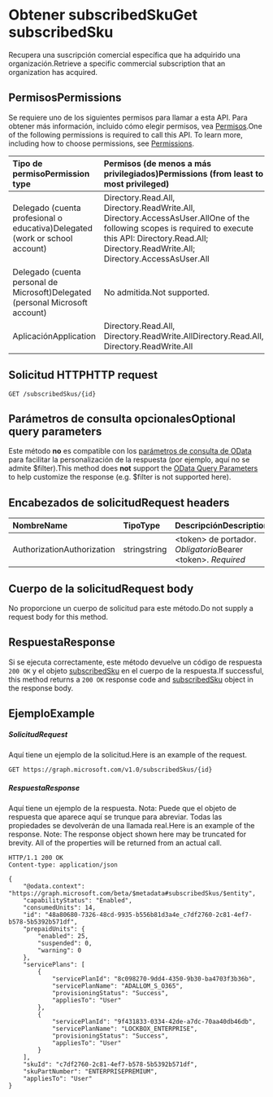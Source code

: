 # <a name="get-subscribedsku"></a><span data-ttu-id="832d7-101">Obtener subscribedSku</span><span class="sxs-lookup"><span data-stu-id="832d7-101">Get subscribedSku</span></span>
<span data-ttu-id="832d7-102">Recupera una suscripción comercial específica que ha adquirido una organización.</span><span class="sxs-lookup"><span data-stu-id="832d7-102">Retrieve a specific commercial subscription that an organization has acquired.</span></span>

## <a name="permissions"></a><span data-ttu-id="832d7-103">Permisos</span><span class="sxs-lookup"><span data-stu-id="832d7-103">Permissions</span></span>
<span data-ttu-id="832d7-p101">Se requiere uno de los siguientes permisos para llamar a esta API. Para obtener más información, incluido cómo elegir permisos, vea [Permisos](../../../concepts/permissions_reference.md).</span><span class="sxs-lookup"><span data-stu-id="832d7-p101">One of the following permissions is required to call this API. To learn more, including how to choose permissions, see [Permissions](../../../concepts/permissions_reference.md).</span></span>


|<span data-ttu-id="832d7-106">Tipo de permiso</span><span class="sxs-lookup"><span data-stu-id="832d7-106">Permission type</span></span>      | <span data-ttu-id="832d7-107">Permisos (de menos a más privilegiados)</span><span class="sxs-lookup"><span data-stu-id="832d7-107">Permissions (from least to most privileged)</span></span>              |
|:--------------------|:---------------------------------------------------------|
|<span data-ttu-id="832d7-108">Delegado (cuenta profesional o educativa)</span><span class="sxs-lookup"><span data-stu-id="832d7-108">Delegated (work or school account)</span></span> | <span data-ttu-id="832d7-109">Directory.Read.All, Directory.ReadWrite.All, Directory.AccessAsUser.All</span><span class="sxs-lookup"><span data-stu-id="832d7-109">One of the following scopes is required to execute this API: Directory.Read.All; Directory.ReadWrite.All; Directory.AccessAsUser.All</span></span>    |
|<span data-ttu-id="832d7-110">Delegado (cuenta personal de Microsoft)</span><span class="sxs-lookup"><span data-stu-id="832d7-110">Delegated (personal Microsoft account)</span></span> | <span data-ttu-id="832d7-111">No admitida.</span><span class="sxs-lookup"><span data-stu-id="832d7-111">Not supported.</span></span>    |
|<span data-ttu-id="832d7-112">Aplicación</span><span class="sxs-lookup"><span data-stu-id="832d7-112">Application</span></span> | <span data-ttu-id="832d7-113">Directory.Read.All, Directory.ReadWrite.All</span><span class="sxs-lookup"><span data-stu-id="832d7-113">Directory.Read.All, Directory.ReadWrite.All</span></span> |

## <a name="http-request"></a><span data-ttu-id="832d7-114">Solicitud HTTP</span><span class="sxs-lookup"><span data-stu-id="832d7-114">HTTP request</span></span>
<!-- { "blockType": "ignored" } -->
```http
GET /subscribedSkus/{id}
```
## <a name="optional-query-parameters"></a><span data-ttu-id="832d7-115">Parámetros de consulta opcionales</span><span class="sxs-lookup"><span data-stu-id="832d7-115">Optional query parameters</span></span>
<span data-ttu-id="832d7-116">Este método **no** es compatible con los [parámetros de consulta de OData](http://developer.microsoft.com/en-us/graph/docs/overview/query_parameters) para facilitar la personalización de la respuesta (por ejemplo, aquí no se admite $filter).</span><span class="sxs-lookup"><span data-stu-id="832d7-116">This method does **not** support the [OData Query Parameters](http://developer.microsoft.com/en-us/graph/docs/overview/query_parameters) to help customize the response (e.g. $filter is not supported here).</span></span>

## <a name="request-headers"></a><span data-ttu-id="832d7-117">Encabezados de solicitud</span><span class="sxs-lookup"><span data-stu-id="832d7-117">Request headers</span></span>
| <span data-ttu-id="832d7-118">Nombre</span><span class="sxs-lookup"><span data-stu-id="832d7-118">Name</span></span>       | <span data-ttu-id="832d7-119">Tipo</span><span class="sxs-lookup"><span data-stu-id="832d7-119">Type</span></span> | <span data-ttu-id="832d7-120">Descripción</span><span class="sxs-lookup"><span data-stu-id="832d7-120">Description</span></span>|
|:-----------|:------|:----------|
| <span data-ttu-id="832d7-121">Authorization</span><span class="sxs-lookup"><span data-stu-id="832d7-121">Authorization</span></span>  | <span data-ttu-id="832d7-122">string</span><span class="sxs-lookup"><span data-stu-id="832d7-122">string</span></span>  | <span data-ttu-id="832d7-p102">&lt;token&gt; de portador. *Obligatorio*</span><span class="sxs-lookup"><span data-stu-id="832d7-p102">Bearer &lt;token&gt;. *Required*</span></span> |

## <a name="request-body"></a><span data-ttu-id="832d7-125">Cuerpo de la solicitud</span><span class="sxs-lookup"><span data-stu-id="832d7-125">Request body</span></span>
<span data-ttu-id="832d7-126">No proporcione un cuerpo de solicitud para este método.</span><span class="sxs-lookup"><span data-stu-id="832d7-126">Do not supply a request body for this method.</span></span>

## <a name="response"></a><span data-ttu-id="832d7-127">Respuesta</span><span class="sxs-lookup"><span data-stu-id="832d7-127">Response</span></span>

<span data-ttu-id="832d7-128">Si se ejecuta correctamente, este método devuelve un código de respuesta `200 OK` y el objeto [subscribedSku](../resources/subscribedsku.md) en el cuerpo de la respuesta.</span><span class="sxs-lookup"><span data-stu-id="832d7-128">If successful, this method returns a `200 OK` response code and [subscribedSku](../resources/subscribedsku.md) object in the response body.</span></span>
## <a name="example"></a><span data-ttu-id="832d7-129">Ejemplo</span><span class="sxs-lookup"><span data-stu-id="832d7-129">Example</span></span>
##### <a name="request"></a><span data-ttu-id="832d7-130">Solicitud</span><span class="sxs-lookup"><span data-stu-id="832d7-130">Request</span></span>
<span data-ttu-id="832d7-131">Aquí tiene un ejemplo de la solicitud.</span><span class="sxs-lookup"><span data-stu-id="832d7-131">Here is an example of the request.</span></span>
<!-- {
  "blockType": "request",
  "name": "get_subscribedsku"
}-->
```http
GET https://graph.microsoft.com/v1.0/subscribedSkus/{id}
```
##### <a name="response"></a><span data-ttu-id="832d7-132">Respuesta</span><span class="sxs-lookup"><span data-stu-id="832d7-132">Response</span></span>
<span data-ttu-id="832d7-p103">Aquí tiene un ejemplo de la respuesta. Nota: Puede que el objeto de respuesta que aparece aquí se trunque para abreviar. Todas las propiedades se devolverán de una llamada real.</span><span class="sxs-lookup"><span data-stu-id="832d7-p103">Here is an example of the response. Note: The response object shown here may be truncated for brevity. All of the properties will be returned from an actual call.</span></span>
<!-- {
  "blockType": "response",
  "truncated": true,
  "@odata.type": "microsoft.graph.subscribedSku"
} -->
```http
HTTP/1.1 200 OK
Content-type: application/json

{
    "@odata.context": "https://graph.microsoft.com/beta/$metadata#subscribedSkus/$entity",
    "capabilityStatus": "Enabled",
    "consumedUnits": 14,
    "id": "48a80680-7326-48cd-9935-b556b81d3a4e_c7df2760-2c81-4ef7-b578-5b5392b571df",
    "prepaidUnits": {
        "enabled": 25,
        "suspended": 0,
        "warning": 0
    },
    "servicePlans": [
        {
            "servicePlanId": "8c098270-9dd4-4350-9b30-ba4703f3b36b",
            "servicePlanName": "ADALLOM_S_O365",
            "provisioningStatus": "Success",
            "appliesTo": "User"
        },
        {
            "servicePlanId": "9f431833-0334-42de-a7dc-70aa40db46db",
            "servicePlanName": "LOCKBOX_ENTERPRISE",
            "provisioningStatus": "Success",
            "appliesTo": "User"
        }
    ],
    "skuId": "c7df2760-2c81-4ef7-b578-5b5392b571df",
    "skuPartNumber": "ENTERPRISEPREMIUM",
    "appliesTo": "User"
}
```

<!-- uuid: 8fcb5dbc-d5aa-4681-8e31-b001d5168d79
2015-10-25 14:57:30 UTC -->
<!-- {
  "type": "#page.annotation",
  "description": "Get subscribedSku",
  "keywords": "",
  "section": "documentation",
  "tocPath": ""
}-->
